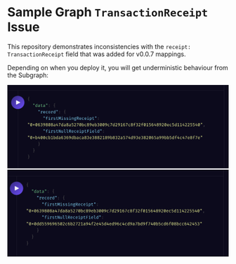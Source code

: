 # Sample Graph `TransactionReceipt` Issue

This repository demonstrates inconsistencies with the `receipt: TransactionReceipt` field that was added for v0.0.7 mappings.

Depending on when you deploy it, you will get underministic behaviour from the Subgraph:

![a](./doc/a.png)
![b](./doc/b.png)
